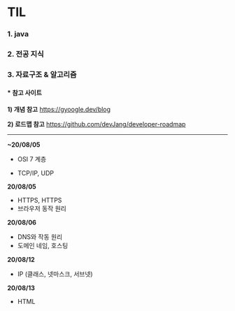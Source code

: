# TIL

### 1. java

### 2. 전공 지식

### 3. 자료구조 & 알고리즘



#### * 참고 사이트

**1) 개념 참고** https://gyoogle.dev/blog

**2) 로드맵 참고** https://github.com/devJang/developer-roadmap



------------------------------------------------------------------------------------------------------------------------------------------------------

**~20/08/05**

- OSI 7 계층

- TCP/IP, UDP

**20/08/05**

- HTTPS, HTTPS
- 브라우저 동작 원리

**20/08/06**

- DNS와 작동 원리
- 도메인 네임, 호스팅

**20/08/12**

- IP (클래스, 넷마스크, 서브넷)

**20/08/13**

- HTML

